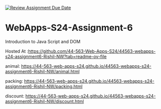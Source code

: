[![Review Assignment Due Date](https://classroom.github.com/assets/deadline-readme-button-24ddc0f5d75046c5622901739e7c5dd533143b0c8e959d652212380cedb1ea36.svg)](https://classroom.github.com/a/1Z6dGCon)
# WebApps-S24-Assignment-6
Introduction to Java Script and DOM

Hosted At :https://github.com/44-563-Web-Apps-S24/44563-webapps-s24-assignment6-Rishil-NW?tab=readme-ov-file

animal: https://44-563-web-apps-s24.github.io/44563-webapps-s24-assignment6-Rishil-NW/animal.html

packing: https://44-563-web-apps-s24.github.io/44563-webapps-s24-assignment6-Rishil-NW/packing.html

discount: https://44-563-web-apps-s24.github.io/44563-webapps-s24-assignment6-Rishil-NW/discount.html



